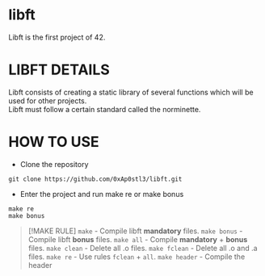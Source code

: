 # libft
Libft is the first project of 42.  
# LIBFT DETAILS
Libft consists of creating a static library of several functions which will be used for other projects.  
Libft must follow a certain standard called the norminette.  
# HOW TO USE
* Clone the repository
```
git clone https://github.com/0xAp0stl3/libft.git
```
* Enter the project and run make re or make bonus
```
make re
make bonus
```
> [!MAKE RULE]
> `make` - Compile libft **mandatory** files.
> `make bonus` - Compile libft **bonus** files.
> `make all` - Compile **mandatory** + **bonus** files.
> `make clean` - Delete all .o files.
> `make fclean` - Delete all .o and .a files.
> `make re` - Use rules `fclean` + `all`.
> `make header` - Compile the header
